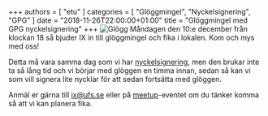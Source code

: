+++
authors = [ "etu" ]
categories = [ "Glöggmingel", "Nyckelsignering", "GPG" ]
date = "2018-11-26T22:00:00+01:00"
title = "Glöggmingel med GPG nyckelsignering"
+++
![Glögg](/img/mulled_wine.jpg)
Måndagen den 10:e december från klockan 18 så bjuder IX in till glöggmingel och
fika i lokalen. Kom och mys med oss!

Detta må vara samma dag som vi har
[nyckelsignering](/blog/2018/11/25/nyckelsigneringsparty-december-2018/), men
den brukar inte ta så lång tid och vi börjar med glöggen en timma innan, sedan
så kan vi som vill signera lite nycklar för att sedan fortsätta med glöggen.

Anmäl er gärna till [ix@ufs.se](mailto:ix@ufs.se) eller på
[meetup](https://www.meetup.com/IX-Stockholm/events/256729024/)-eventet om du
tänker komma så att vi kan planera fika.
